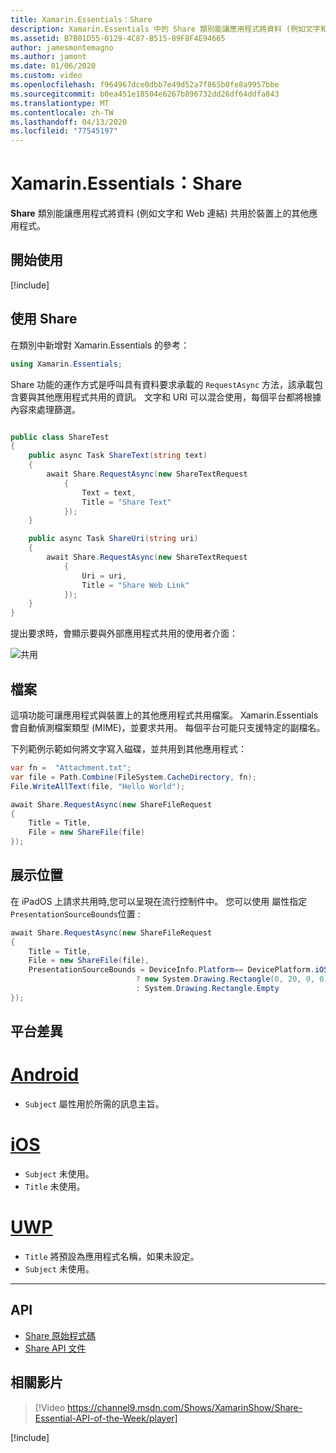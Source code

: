 ```yaml
---
title: Xamarin.Essentials：Share
description: Xamarin.Essentials 中的 Share 類別能讓應用程式將資料 (例如文字和 Web 連結) 共用於裝置上的其他應用程式。
ms.assetid: B7B01D55-0129-4C87-B515-89F8F4E94665
author: jamesmontemagno
ms.author: jamont
ms.date: 01/06/2020
ms.custom: video
ms.openlocfilehash: f964967dce0dbb7e49d52a7f865b0fe8a9957bbe
ms.sourcegitcommit: b0ea451e18504e6267b896732dd26df64ddfa843
ms.translationtype: MT
ms.contentlocale: zh-TW
ms.lasthandoff: 04/13/2020
ms.locfileid: "77545197"
---
```

# <a name="xamarinessentials-share"></a>Xamarin.Essentials：Share

**Share** 類別能讓應用程式將資料 (例如文字和 Web 連結) 共用於裝置上的其他應用程式。

## <a name="get-started"></a>開始使用

[!include[](~/essentials/includes/get-started.md)]

## <a name="using-share"></a>使用 Share

在類別中新增對 Xamarin.Essentials 的參考：

```csharp
using Xamarin.Essentials;
```

Share 功能的運作方式是呼叫具有資料要求承載的 `RequestAsync` 方法，該承載包含要與其他應用程式共用的資訊。 文字和 URI 可以混合使用，每個平台都將根據內容來處理篩選。

```csharp

public class ShareTest
{
    public async Task ShareText(string text)
    {
        await Share.RequestAsync(new ShareTextRequest
            {
                Text = text,
                Title = "Share Text"
            });
    }

    public async Task ShareUri(string uri)
    {
        await Share.RequestAsync(new ShareTextRequest
            {
                Uri = uri,
                Title = "Share Web Link"
            });
    }
}
```

提出要求時，會顯示要與外部應用程式共用的使用者介面：

![共用](images/share.png)

## <a name="files"></a>檔案

這項功能可讓應用程式與裝置上的其他應用程式共用檔案。 Xamarin.Essentials 會自動偵測檔案類型 (MIME)，並要求共用。 每個平台可能只支援特定的副檔名。

下列範例示範如何將文字寫入磁碟，並共用到其他應用程式：

```csharp
var fn =  "Attachment.txt";
var file = Path.Combine(FileSystem.CacheDirectory, fn);
File.WriteAllText(file, "Hello World");

await Share.RequestAsync(new ShareFileRequest
{
    Title = Title,
    File = new ShareFile(file)
});
```

## <a name="presentation-location"></a>展示位置

在 iPadOS 上請求共用時,您可以呈現在流行控制件中。 您可以使用 屬性指定`PresentationSourceBounds`位置 :

```csharp
await Share.RequestAsync(new ShareFileRequest
{
    Title = Title,
    File = new ShareFile(file),
    PresentationSourceBounds = DeviceInfo.Platform== DevicePlatform.iOS && DeviceInfo.Idiom == DeviceIdiom.Tablet
                            ? new System.Drawing.Rectangle(0, 20, 0, 0)
                            : System.Drawing.Rectangle.Empty
});
```

## <a name="platform-differences"></a>平台差異

# <a name="android"></a>[Android](#tab/android)

- `Subject` 屬性用於所需的訊息主旨。

# <a name="ios"></a>[iOS](#tab/ios)

- `Subject` 未使用。
- `Title` 未使用。

# <a name="uwp"></a>[UWP](#tab/uwp)

- `Title` 將預設為應用程式名稱，如果未設定。
- `Subject` 未使用。

-----

## <a name="api"></a>API

- [Share 原始程式碼](https://github.com/xamarin/Essentials/tree/master/Xamarin.Essentials/Share)
- [Share API 文件](xref:Xamarin.Essentials.Share)

## <a name="related-video"></a>相關影片

> [!Video https://channel9.msdn.com/Shows/XamarinShow/Share-Essential-API-of-the-Week/player]

[!include[](~/essentials/includes/xamarin-show-essentials.md)]

